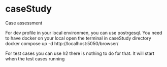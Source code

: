 # caseStudy
Case assessment


For dev profile in your local environmen, you can use postrgesql.
You need to have docker on your local
open the terminal in caseStudy directory
docker compose up -d
http://localhost:5050/browser/


For test cases you can use h2
there is nothing to do for that. 
It will start when the test cases running
